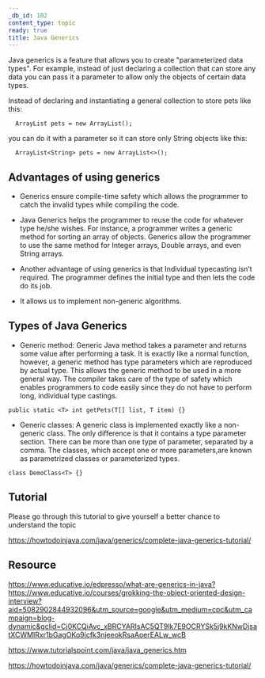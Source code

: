 ```yaml
---
_db_id: 102
content_type: topic
ready: true
title: Java Generics
---
```


Java generics is a feature that allows you to create "parameterized data types". For example, instead of just declaring a collection that can store any data you can pass it a parameter to allow only the objects of certain data types.

Instead of declaring and instantiating a general collection to store pets like this:

```
  ​ArrayList pets = new ArrayList();
```

you can do it with a parameter so it can store only String objects like this:

```
  ​ArrayList<String> pets = new ArrayList<>();
```

## Advantages of using generics

- Generics ensure compile-time safety which allows the programmer to catch the invalid types while compiling the code.

- Java Generics helps the programmer to reuse the code for whatever type he/she wishes. For instance, a programmer writes a generic method for sorting an array of objects. Generics allow the programmer to use the same method for Integer arrays, Double arrays, and even String arrays.

- Another advantage of using generics is that Individual typecasting isn’t required. The programmer defines the initial type and then lets the code do its job.

- It allows us to implement non-generic algorithms.

## Types of Java Generics

- Generic method: Generic Java method takes a parameter and returns some value after performing a task. It is exactly like a normal function, however, a generic method has type parameters which are reproduced by actual type. This allows the generic method to be used in a more general way. The compiler takes care of the type of safety which enables programmers to code easily since they do not have to perform long, individual type castings.

```
public static <T> int getPets(T[] list, T item) {}
```

- Generic classes: A generic class is implemented exactly like a non-generic class. The only difference is that it contains a type parameter section. There can be more than one type of parameter, separated by a comma. The classes, which accept one or more parameters, ​are known as parametrized classes or parameterized types.

```
class DemoClass<T> {}
```

## Tutorial

Please go through this tutorial to give yourself a better chance to understand the topic

https://howtodoinjava.com/java/generics/complete-java-generics-tutorial/

## Resource

https://www.educative.io/edpresso/what-are-generics-in-java?https://www.educative.io/courses/grokking-the-object-oriented-design-interview?aid=5082902844932096&utm_source=google&utm_medium=cpc&utm_campaign=blog-dynamic&gclid=Cj0KCQiAvc_xBRCYARIsAC5QT9lk7E9OCRYSk5j9kKNwDjsatXCWMIRxr1bGagOKo9jcfk3njeeokRsaAoerEALw_wcB

https://www.tutorialspoint.com/java/java_generics.htm

https://howtodoinjava.com/java/generics/complete-java-generics-tutorial/